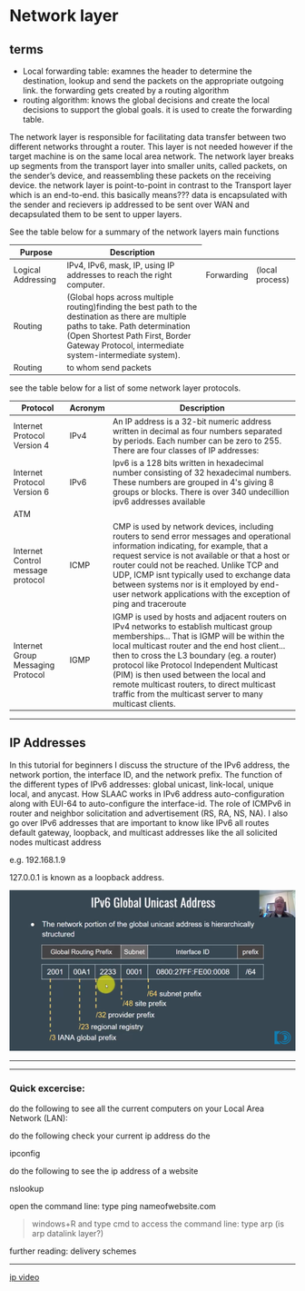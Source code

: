 # Network layer

## terms

- Local forwarding table: examnes the header to determine the destination, lookup and send the packets on the appropriate outgoing link. the forwarding gets created by a routing algorithm
- routing algorithm: knows the global decisions and create the local decisions to support the global goals. it is used to create the forwarding table.

<span style="display:none">
    The network layer is responsible for facilitating data transfer between two different networks. If the two devices communicating are on the same network, then the network layer is unnecessary. The network layer breaks up segments from the transport layer into smaller units, called packets, on the sender’s device, and reassembling these packets on the receiving device. The network layer also finds the best physical path for the data to reach its destination; this is known as routing.
    Main duties of this layer usually are logical addressing (IPv4, IPv6, mask, IP), routing (to whom send packets), Path determination (Open Shortest Path First, Border Gateway Protocol, intermediate system-intermediate system).
</span>



The network layer is responsible for facilitating data transfer between two different networks throught a router. This layer is not needed however if the target machine is on the same local area network. The network layer breaks up segments from the transport layer into smaller units, called packets, on the sender’s device, and reassembling these packets on the receiving device. the network layer is point-to-point in contrast to the Transport layer which is an end-to-end. this basically means??? data is encapsulated with the sender and recievers ip addressed to be sent over WAN and decapsulated them to be sent to upper layers.


<span style="display:none">handles Routing of data. after data has arrived, each frame is examined to see if the data has reached its ultimate target. it recieves outgoing and incomming transmissions and ensures that it reaches the right target. for IP addressses this is achieved through ARP. Internet Protocol (IP) address is the adddress of your computer over a network. 
</span>

See the table below for a summary of the network layers main functions 

<table>
<thead>
    <tr>
        <th>Purpose</th>
        <th>Description</th>
    </tr>
</thead>      
<tbody><tr>
    <td>Logical Addressing</td> 
    <td>IPv4, IPv6, mask, IP, using IP addresses to reach the right computer. </td>
    <td>Forwarding</td> 
    <td>(local process)</td>
</tr>
    <tr>
        <td>Routing</td> 
        <td> (Global hops across multiple routing)finding the best path to the destination as there are multiple paths to take.  Path determination (Open Shortest Path First, Border Gateway Protocol, intermediate system-intermediate system). </td>
    </tr>
    <tr>
        <td>Routing </td>
        <td>to whom send packets</td>
    </tr></tbody>
</table>

see the table below for a list of some network layer protocols.

<table>
    <thead>
    <tr>
        <th>Protocol</th>
        <th>Acronym</th>
        <th>Description</th>
    </tr>
</thead>
    <tbody>
        <tr>
            <td>Internet Protocol Version 4</td>
            <td>IPv4</td>
            <td>An IP address is a 32-bit numeric address written in decimal as four numbers separated by periods. Each number can be zero to 255. There are four classes of IP addresses:</td>
        </tr>   
<tr>
            <td>Internet Protocol Version 6</td>
            <td>IPv6</td>
            <td>Ipv6 is a 128 bits written in hexadecimal number consisting of 32 hexadecimal numbers. These numbers are grouped in 4's giving 8 groups or blocks. There is over 340 undecillion ipv6 addresses available   
</td>
        </tr>   
        <tr>    
            <td>ATM</td>
            <td></td>
            <td></td>
        </tr>   
        <tr>    
            <td>Internet Control message protocol</td>
            <td>ICMP</td>
            <td>CMP is used by network devices, including routers to send error messages and operational information indicating, for example, that a request service is not available or that a host or router could not be reached. Unlike TCP and UDP, ICMP isnt typically used to exchange data between systems nor is it employed by end-user network applications with the exception of ping and traceroute</td>
        </tr>   
        <tr>    
            <td>Internet Group Messaging Protocol</td>
            <td>IGMP</td>
            <td>IGMP is used by hosts and adjacent routers on IPv4 networks to establish multicast group memberships... That is IGMP will be within the local multicast router and the end host client... then to cross the L3 boundary (eg. a router) protocol like Protocol Independent Multicast (PIM) is then used between the local and remote multicast routers, to direct multicast traffic from the multicast server to many multicast clients.</td>
        </tr>   
    </tbody>
</table>


---



## IP Addresses

In this tutorial for beginners I discuss the structure of the IPv6 address, the network portion, the interface ID, and the network prefix. The function of the different types of IPv6 addresses: global unicast, link-local, unique local, and anycast. How SLAAC works in IPv6 address auto-configuration along with EUI-64 to auto-configure the interface-id. The role of ICMPv6 in router and neighbor solicitation and advertisement (RS, RA, NS, NA). I also go over IPv6 addresses that are important to know like IPv6 all routes default gateway, loopback, and multicast addresses like the all solicited nodes multicast address

e.g. 192.168.1.9

127.0.0.1 is known as a loopback address.

![ipv6 parts](..\images\partsOfipv6.png)

---




---


### Quick excercise:
do the following to see all the current computers on your Local Area Network (LAN):


do the following check your current ip address do the 

ipconfig

> 

do the following to see the ip address of a website

nslookup 

open the command line:
type ping  nameofwebsite.com

> windows+R and type cmd to access the command line:
> type arp
(is arp datalink layer?)


further reading: 
delivery schemes

---

[ip video](https://www.youtube.com/watch?v=z7Al3P8ShM8)